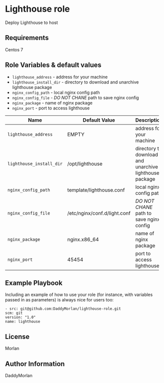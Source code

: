 Lighthouse role
=========

Deploy Lighthouse to host

Requirements
------------
Centos 7

Role Variables & default values
--------------

- `lighthouse_address` - address for your machine
- `lighthouse_install_dir` - directory to download and unarchive lighthouse package
- `nginx_config_path` - local nginx config path
- `nginx_config_file` - *DO NOT CHANE* path to save nginx config
- `nginx_package` - name of nginx package
- `nginx_port` - port to access lighthouse

| Name           | Default Value | Description                        |
| -------------- | ------------- | -----------------------------------|
| `lighthouse_address` | EMPTY | address for your machine |
| `lighthouse_install_dir` | /opt/lighthouse | directory to download and unarchive lighthouse package |
| `nginx_config_path` | template/lighthouse.conf | local nginx config path |
| `nginx_config_file` | /etc/nginx/conf.d/light.conf | *DO NOT CHANE* path to save nginx config |
| `nginx_package` | nginx.x86_64 | name of nginx package |
| `nginx_port` | 45454 | port to access lighthouse |


Example Playbook
----------------

Including an example of how to use your role (for instance, with variables passed in as parameters) is always nice for users too:

    - src: git@github.com:DaddyMorlan/lighthouse-role.git
    scm: git
    version: "1.0"
    name: lighthouse 

License
-------

Morlan

Author Information
------------------

DaddyMorlan
